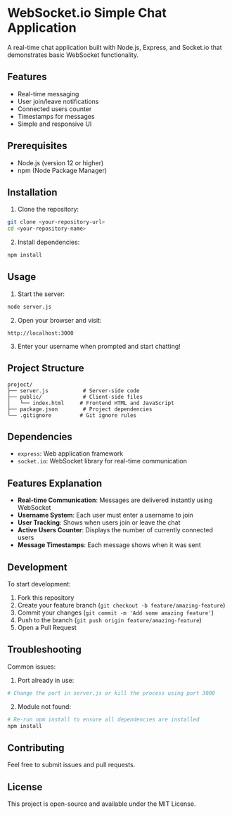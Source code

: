 # WebSocket.io Simple Chat Application
A real-time chat application built with Node.js, Express, and Socket.io that demonstrates basic WebSocket functionality.

## Features

* Real-time messaging
* User join/leave notifications
* Connected users counter
* Timestamps for messages
* Simple and responsive UI

## Prerequisites

* Node.js (version 12 or higher)
* npm (Node Package Manager)

## Installation

1. Clone the repository:
```bash
git clone <your-repository-url>
cd <your-repository-name>
```

2. Install dependencies:
```bash
npm install
```

## Usage

1. Start the server:
```bash
node server.js
```

2. Open your browser and visit:
```
http://localhost:3000
```
3. Enter your username when prompted and start chatting!

## Project Structure
```
project/
├── server.js           # Server-side code
├── public/             # Client-side files
│   └── index.html     # Frontend HTML and JavaScript
├── package.json        # Project dependencies
└── .gitignore         # Git ignore rules
```
## Dependencies
* `express`: Web application framework
* `socket.io`: WebSocket library for real-time communication

## Features Explanation

* **Real-time Communication**: Messages are delivered instantly using WebSocket
* **Username System**: Each user must enter a username to join
* **User Tracking**: Shows when users join or leave the chat
* **Active Users Counter**: Displays the number of currently connected users
* **Message Timestamps**: Each message shows when it was sent

## Development
To start development:

1. Fork this repository
2. Create your feature branch (`git checkout -b feature/amazing-feature`)
3. Commit your changes (`git commit -m 'Add some amazing feature'`)
4. Push to the branch (`git push origin feature/amazing-feature`)
5. Open a Pull Request

## Troubleshooting
Common issues:

1. Port already in use:
```bash
# Change the port in server.js or kill the process using port 3000
```
2. Module not found:
```bash
# Re-run npm install to ensure all dependencies are installed
npm install
```
## Contributing
Feel free to submit issues and pull requests.
## License
This project is open-source and available under the MIT License.